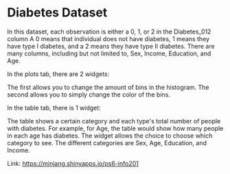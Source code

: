 # Diabetes Dataset

In this dataset, each observation is either a 0, 1, or 2 in the Diabetes_012 column
A 0 means that individual does not have diabetes, 1 means they have type I diabetes,
and a 2 means they have type II diabetes. There are many columns, including but not limited to,
Sex, Income, Education, and Age. 


In the plots tab, there are 2 widgets:

The first allows you to change the amount of bins in the histogram. 
The second allows you to simply change the color of the bins. 


In the table tab, there is 1 widget:

The table shows a certain category and each type's total number of people with
diabetes. For example, for Age, the table would show how many people in each age has diabetes.
The widget allows the choice to choose which category to see. The different categories are 
Sex, Age, Education, and Income. 

Link: https://minjang.shinyapps.io/ps6-info201